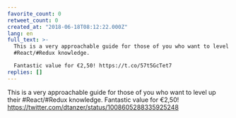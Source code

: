 ```yaml
---
favorite_count: 0
retweet_count: 0
created_at: "2018-06-18T08:12:22.000Z"
lang: en
full_text: >-
  This is a very approachable guide for those of you who want to level up their
  #React/#Redux knowledge. 

  Fantastic value for €2,50! https://t.co/57t5GcTet7
replies: []
---
```


This is a very approachable guide for those of you who want to level up their
#React/#Redux knowledge. Fantastic value for €2,50!
<https://twitter.com/dtanzer/status/1008605288335925248>
